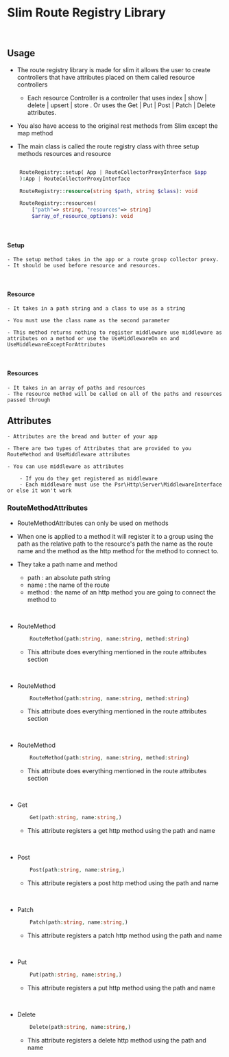 # Slim  Route Registry Library
&nbsp;
## Usage 
- The route registry library is made for slim it allows the user to create controllers that have attributes placed on them called resource controllers

    - Each resource Controller is a controller that uses index | show | delete | upsert | store . Or uses the Get | Put | Post | Patch | Delete attributes.

- You also have access to the original rest methods from Slim except the map method

- The main class is called the route registry class with three setup methods resources and resource

```php

    RouteRegistry::setup( App | RouteCollectorProxyInterface $app
    ):App | RouteCollectorProxyInterface 

    RouteRegistry::resource(string $path, string $class): void

    RouteRegistry::resources(
        ["path"=> string, "resources"=> string] 
        $array_of_resource_options): void
```
&nbsp;
#### Setup
    - The setup method takes in the app or a route group collector proxy.
    - It should be used before resource and resources. 
&nbsp;
#### Resource
    - It takes in a path string and a class to use as a string
    
    - You must use the class name as the second parameter

    - This method returns nothing to register middleware use middleware as attributes on a method or use the UseMiddlewareOn on and UseMiddlewareExceptForAttributes 
&nbsp;
#### Resources
    - It takes in an array of paths and resources
    - The resource method will be called on all of the paths and resources passed through


## Attributes

    - Attributes are the bread and butter of your app

    - There are two types of Attributes that are provided to you RouteMethod and UseMiddleware attributes

    - You can use middleware as attributes 
        
        - If you do they get registered as middleware
        - Each middleware must use the Psr\Http\Server\MiddlewareInterface or else it won't work   


### RouteMethodAttributes

- RouteMethodAttributes can only be used on methods

-  When one is applied to a method it will register it to a group using the path as the relative path to the resource's path the name as the route name and the method as the http method for the method to connect to.

- They take a path name and method
    
    - path : an absolute path string 
    - name : the name of the route 
    - method : the name of an http method you are going to connect the method to
    
&nbsp;
- RouteMethod
    
    ```php
        RouteMethod(path:string, name:string, method:string)
    
    ```
    - This attribute does everything mentioned in the route attributes section 

&nbsp;
- RouteMethod
    
    ```php
        RouteMethod(path:string, name:string, method:string)
    
    ```
    - This attribute does everything mentioned in the route attributes section 

&nbsp;
- RouteMethod
    
    ```php
        RouteMethod(path:string, name:string, method:string)
    
    ```
    - This attribute does everything mentioned in the route attributes section 

&nbsp;
- Get
    
    ```php
        Get(path:string, name:string,)
    
    ```
    - This attribute registers a get http method using the path and name   

&nbsp;
          
- Post
    
    ```php
        Post(path:string, name:string,)
    
    ```
    - This attribute registers a post http method using the path and name   

&nbsp;
     
- Patch
    
    ```php
        Patch(path:string, name:string,)
    
    ```
    - This attribute registers a patch http method using the path and name   

&nbsp;
     
- Put
    
    ```php
        Put(path:string, name:string,)
    
    ```
    - This attribute registers a put http method using the path and name   

&nbsp;

- Delete
    
    ```php
        Delete(path:string, name:string,)
    
    ```
    - This attribute registers a delete http method using the path and name   

&nbsp;
     

